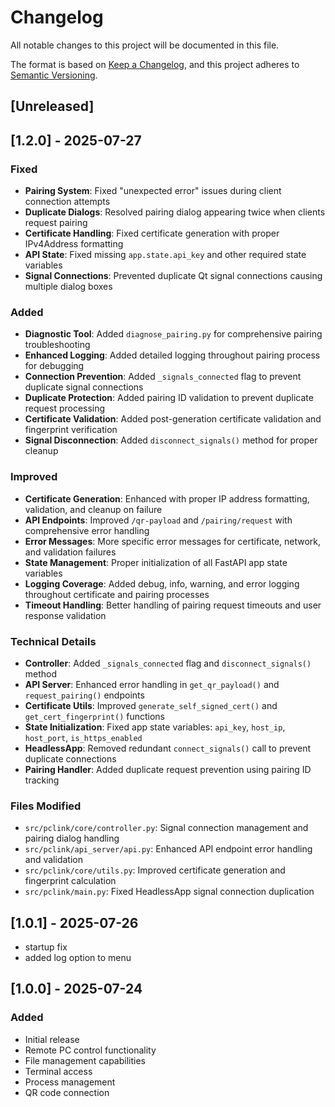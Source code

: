 # Changelog

All notable changes to this project will be documented in this file.

The format is based on [Keep a Changelog](https://keepachangelog.com/en/1.0.0/),
and this project adheres to [Semantic Versioning](https://semver.org/spec/v2.0.0.html).
## [Unreleased]


## [1.2.0] - 2025-07-27

### Fixed
- **Pairing System**: Fixed "unexpected error" issues during client connection attempts
- **Duplicate Dialogs**: Resolved pairing dialog appearing twice when clients request pairing
- **Certificate Handling**: Fixed certificate generation with proper IPv4Address formatting
- **API State**: Fixed missing `app.state.api_key` and other required state variables
- **Signal Connections**: Prevented duplicate Qt signal connections causing multiple dialog boxes

### Added
- **Diagnostic Tool**: Added `diagnose_pairing.py` for comprehensive pairing troubleshooting
- **Enhanced Logging**: Added detailed logging throughout pairing process for debugging
- **Connection Prevention**: Added `_signals_connected` flag to prevent duplicate signal connections
- **Duplicate Protection**: Added pairing ID validation to prevent duplicate request processing
- **Certificate Validation**: Added post-generation certificate validation and fingerprint verification
- **Signal Disconnection**: Added `disconnect_signals()` method for proper cleanup

### Improved
- **Certificate Generation**: Enhanced with proper IP address formatting, validation, and cleanup on failure
- **API Endpoints**: Improved `/qr-payload` and `/pairing/request` with comprehensive error handling
- **Error Messages**: More specific error messages for certificate, network, and validation failures
- **State Management**: Proper initialization of all FastAPI app state variables
- **Logging Coverage**: Added debug, info, warning, and error logging throughout certificate and pairing processes
- **Timeout Handling**: Better handling of pairing request timeouts and user response validation

### Technical Details
- **Controller**: Added `_signals_connected` flag and `disconnect_signals()` method
- **API Server**: Enhanced error handling in `get_qr_payload()` and `request_pairing()` endpoints
- **Certificate Utils**: Improved `generate_self_signed_cert()` and `get_cert_fingerprint()` functions
- **State Initialization**: Fixed app state variables: `api_key`, `host_ip`, `host_port`, `is_https_enabled`
- **HeadlessApp**: Removed redundant `connect_signals()` call to prevent duplicate connections
- **Pairing Handler**: Added duplicate request prevention using pairing ID tracking

### Files Modified
- `src/pclink/core/controller.py`: Signal connection management and pairing dialog handling
- `src/pclink/api_server/api.py`: Enhanced API endpoint error handling and validation
- `src/pclink/core/utils.py`: Improved certificate generation and fingerprint calculation
- `src/pclink/main.py`: Fixed HeadlessApp signal connection duplication
## [1.0.1] - 2025-07-26

- startup fix
- added log option to menu
## [1.0.0] - 2025-07-24

### Added
- Initial release
- Remote PC control functionality
- File management capabilities
- Terminal access
- Process management
- QR code connection